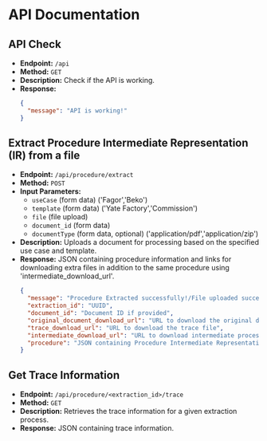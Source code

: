 
# API Documentation

## API Check
- **Endpoint:** `/api`
- **Method:** `GET`
- **Description:** Check if the API is working.
- **Response:**
  ```json
  {
    "message": "API is working!"
  }
  ```

## Extract Procedure Intermediate Representation (IR) from a file
- **Endpoint:** `/api/procedure/extract`
- **Method:** `POST`
- **Input Parameters:**
  - `useCase` (form data) ('Fagor','Beko')
  - `template` (form data) ('Yate Factory','Commission')
  - `file` (file upload)
  - `document_id` (form data)
  - `documentType` (form data, optional) ('application/pdf','application/zip')
- **Description:** Uploads a document for processing based on the specified use case and template.
- **Response:** JSON containing procedure information and links for downloading extra files in addition to the same procedure using 'intermediate_download_url'.
  ```json
  {
    "message": "Procedure Extracted successfully!/File uploaded successfully but extraction failed!" , // if file was uploaded but extraction failed
    "extraction_id": "UUID",
    "document_id": "Document ID if provided",
    "original_document_download_url": "URL to download the original document",
    "trace_download_url": "URL to download the trace file",
    "intermediate_download_url": "URL to download intermediate processing file/null",
    "procedure": "JSON containing Procedure Intermediate Representation (IR)/null",
  }
  ```


## Get Trace Information
- **Endpoint:** `/api/procedure/<extraction_id>/trace`
- **Method:** `GET`
- **Description:** Retrieves the trace information for a given extraction process.
- **Response:** JSON containing trace information.

